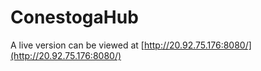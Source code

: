 # ConestogaHub
A live version can be viewed at [http://20.92.75.176:8080/](http://20.92.75.176:8080/)
